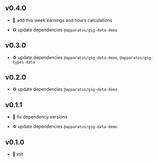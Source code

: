 ## v0.4.0

* 🌱 add this week earnings and hours calculations

* ♻️ update dependencies `@apparatus/gig-data-demo`

## v0.3.0

* ♻️ update dependencies `@apparatus/gig-data-demo`, `@apparatus/gig-types-data`

## v0.2.0

* ♻️ update dependencies `@apparatus/gig-data-demo`

## v0.1.1

* 🐞 fix dependency versions

* ♻️ update dependencies `@apparatus/gig-data-demo`

## v0.1.0

* 🐣 init
